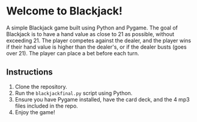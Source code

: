 # Welcome to Blackjack!

A simple Blackjack game built using Python and Pygame. The goal of Blackjack is to have a hand value as close to 21 as possible, without exceeding 21. 
The player competes against the dealer, and the player wins if their hand value is higher than the dealer's, or if the dealer busts (goes over 21). The player can place a bet before each turn.

## Instructions
1. Clone the repository.
2. Run the `blackjackfinal.py` script using Python.
3. Ensure you have Pygame installed, have the card deck, and the 4 mp3 files included in the repo.
4. Enjoy the game!
